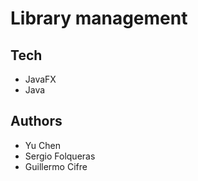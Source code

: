 # Library management

## Tech
- JavaFX
- Java

## Authors
- Yu Chen
- Sergio Folqueras
- Guillermo Cifre
